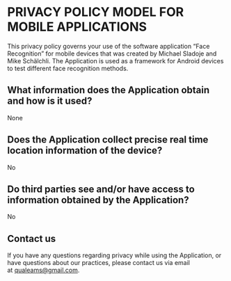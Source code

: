 # PRIVACY POLICY MODEL FOR MOBILE APPLICATIONS
This privacy policy governs your use of the software application “Face Recognition” for mobile devices that was created by Michael Sladoje and Mike Schälchli. The Application is used as a framework for Android devices to test different face recognition methods.
## What information does the Application obtain and how is it used?
None
## Does the Application collect precise real time location information of the device?
No
## Do third parties see and/or have access to information obtained by the Application?
No
## Contact us
If you have any questions regarding privacy while using the Application, or have questions about our practices, please contact us via email at qualeams@gmail.com.
